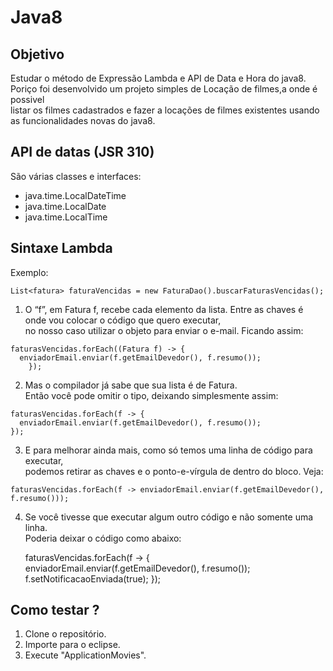 # Java8

## Objetivo 
  Estudar o método de Expressão Lambda e API de Data e Hora do java8.<br>
  Poriço foi desenvolvido um projeto simples de Locação de filmes,a onde é possivel <br>
  listar os filmes cadastrados e fazer a locações de filmes existentes usando as funcionalidades novas do java8.

## API de datas (JSR 310)
   São várias classes e interfaces:
   - java.time.LocalDateTime	
   - java.time.LocalDate
   - java.time.LocalTime

## Sintaxe Lambda
  Exemplo:
	
  	List<fatura> faturaVencidas = new FaturaDao().buscarFaturasVencidas();	

  1. O “f”, em Fatura f, recebe cada elemento da lista. Entre as chaves é onde vou colocar o código que quero executar,<br>
  no nosso caso utilizar o objeto para enviar o e-mail. Ficando assim:<br>

	faturasVencidas.forEach((Fatura f) -> {
	  enviadorEmail.enviar(f.getEmailDevedor(), f.resumo());
        });

  2. Mas o compilador já sabe que sua lista é de Fatura.<br>
     Então você pode omitir o tipo, deixando simplesmente assim:

	faturasVencidas.forEach(f -> {
	  enviadorEmail.enviar(f.getEmailDevedor(), f.resumo());
	});

  3. E para melhorar ainda mais, como só temos uma linha de código para executar,<br>
      podemos retirar as chaves e o ponto-e-vírgula de dentro do bloco. Veja:

	faturasVencidas.forEach(f -> enviadorEmail.enviar(f.getEmailDevedor(), f.resumo()));

  4. Se você tivesse que executar algum outro código e não somente uma linha.<br>
      Poderia deixar o código como abaixo:
      
       	faturasVencidas.forEach(f -> {
          enviadorEmail.enviar(f.getEmailDevedor(), f.resumo());
          f.setNotificacaoEnviada(true);
	});	  	
	
## Como testar ?
  1. Clone o repositório.
  2. Importe para o eclipse.
  3. Execute "ApplicationMovies".

